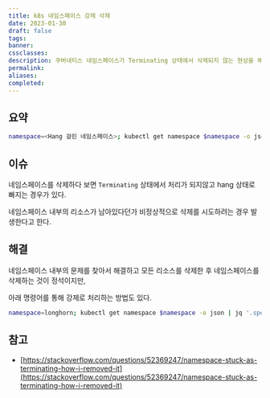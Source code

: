 ```yaml
---
title: k8s 네임스페이스 강제 삭제
date: 2023-01-30
draft: false
tags: 
banner: 
cssclasses: 
description: 쿠버네티스 네임스페이스가 Terminating 상태에서 삭제되지 않는 현상을 해결한다.
permalink: 
aliases: 
completed:
---
```

## 요약

```bash
namespace=<Hang 걸린 네임스페이스>; kubectl get namespace $namespace -o json | jq '.spec.finalizers= []' | kubectl replace --raw "/api/v1/namespaces/$namespace/finalize" -f -
```

## 이슈

네임스페이스를 삭제하다 보면 `Terminating` 상태에서 처리가 되지않고 hang 상태로 빠지는 경우가 있다.

네임스페이스 내부의 리소스가 남아있다던가 비정상적으로 삭제를 시도하려는 경우 발생한다고 한다.

  

## 해결

네임스페이스 내부의 문제를 찾아서 해결하고 모든 리소스를 삭제한 후 네임스페이스를 삭제하는 것이 정석이지만,

아래 명령어를 통해 강제로 처리하는 방법도 있다.

  

```bash
namespace=longhorn; kubectl get namespace $namespace -o json | jq '.spec.finalizers= []' | kubectl replace --raw "/api/v1/namespaces/$namespace/finalize" -f -
```

  

## 참고

- [https://stackoverflow.com/questions/52369247/namespace-stuck-as-terminating-how-i-removed-it](https://stackoverflow.com/questions/52369247/namespace-stuck-as-terminating-how-i-removed-it)